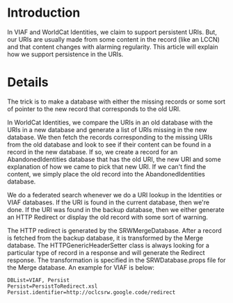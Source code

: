 # Introduction #

In VIAF and WorldCat Identities, we claim to support persistent URIs.  But, our URIs are usually made from some content in the record (like an LCCN) and that content changes with alarming regularity.  This article will explain how we support persistence in the URIs.


# Details #

The trick is to make a database with either the missing records or some sort of pointer to the new record that corresponds to the old URI.

In WorldCat Identities, we compare the URIs in an old database with the URIs in a new database and generate a list of URIs missing in the new database.  We then fetch the records corresponding to the missing URIs from the old database and look to see if their content can be found in a record in the new database.  If so, we create a record for an AbandonedIdentities database that has the old URI, the new URI and some explanation of how we came to pick that new URI.  If we can't find the content, we simply place the old record into the AbandonedIdentities database.

We do a federated search whenever we do a URI lookup in the Identities or VIAF databases.  If the URI is found in the current database, then we're done.  If the URI was found in the backup database, then we either generate an HTTP Redirect or display the old record with some sort of warning.

The HTTP redirect is generated by the SRWMergeDatabase.  After a record is fetched from the backup database, it is transformed by the Merge database.  The HTTPGenericHeaderSetter class is always looking for a particular type of record in a response and will generate the Redirect response.  The transformation is specified in the SRWDatabase.props file for the Merge database.  An example for VIAF is below:
```
DBList=VIAF, Persist
Persist=PersistToRedirect.xsl
Persist.identifier=http://oclcsrw.google.code/redirect
```